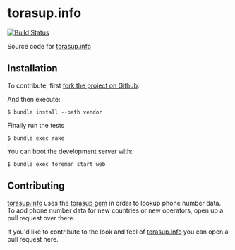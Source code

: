 # torasup.info

[![Build Status](https://travis-ci.org/dwilkie/torasup.info.svg)](https://travis-ci.org/dwilkie/torasup.info)

Source code for [torasup.info](http://torasup.info)

## Installation

To contribute, first [fork the project on Github](https://help.github.com/articles/fork-a-repo/).

And then execute:

```
$ bundle install --path vendor
```

Finally run the tests

```
$ bundle exec rake
```

You can boot the development server with:

```
$ bundle exec foreman start web
```

## Contributing

[torasup.info](http://torasup.info) uses the [torasup gem](https://github.com/dwilkie/torasup) in order to lookup phone number data. To add phone number data for new countries or new operators, open up a pull request over there.

If you'd like to contribute to the look and feel of [torasup.info](http://torasup.info) you can open a pull request here.
